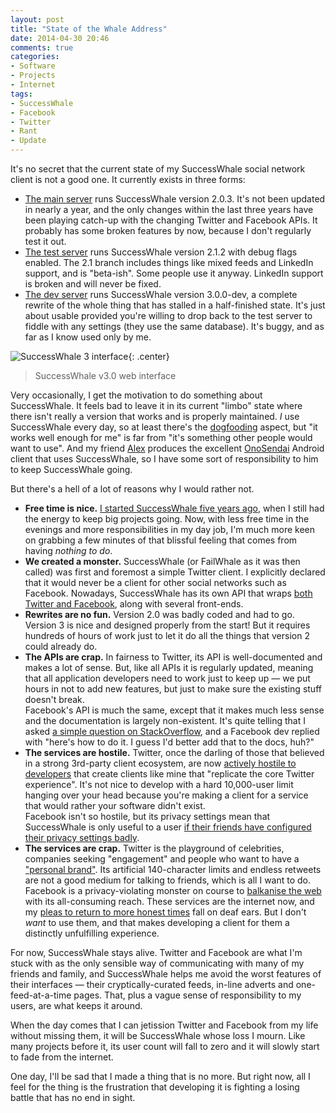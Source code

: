 ```yaml
---
layout: post
title: "State of the Whale Address"
date: 2014-04-30 20:46
comments: true
categories: 
- Software
- Projects
- Internet
tags:
- SuccessWhale
- Facebook
- Twitter
- Rant
- Update
---
```


It's no secret that the current state of my SuccessWhale social network client is not a good one. It currently exists in three forms:

* [The main server](https://successwhale.com) runs SuccessWhale version 2.0.3. It's not been updated in nearly a year, and the only changes within the last three years have been playing catch-up with the changing Twitter and Facebook APIs. It probably has some broken features by now, because I don't regularly test it out.
* [The test server](http://test.successwhale.com) runs SuccessWhale version 2.1.2 with debug flags enabled. The 2.1 branch includes things like mixed feeds and LinkedIn support, and is "beta-ish". Some people use it anyway. LinkedIn support is broken and will never be fixed.
* [The dev server](http://dev.successwhale.com) runs SuccessWhale version 3.0.0-dev, a complete rewrite of the whole thing that has stalled in a half-finished state. It's just about usable provided you're willing to drop back to the test server to fiddle with any settings (they use the same database). It's buggy, and as far as I know used only by me.

![SuccessWhale 3 interface](https://files.ianrenton.com/sites/blog/2014/successwhale-3.png){: .center}

> SuccessWhale v3.0 web interface

Very occasionally, I get the motivation to do something about SuccessWhale. It feels bad to leave it in its current "limbo" state where there isn't really a version that works and is properly maintained. *I* use SuccessWhale every day, so at least there's the [dogfooding](http://blog.codinghorror.com/the-ultimate-dogfooding-story/) aspect, but "it works well enough for me" is far from "it's something other people would want to use". And my friend [Alex](http://haku.me/) produces the excellent [OnoSendai](http://onosendai.mobi) Android client that uses SuccessWhale, so I have some sort of responsibility to him to keep SuccessWhale going.

But there's a hell of a lot of reasons why I would rather not.

* **Free time is nice.** [I started SuccessWhale five years ago](http://blog.ianrenton.com/announcing-successwhale), when I still had the energy to keep big projects going. Now, with less free time in the evenings and more responsibilities in my day job, I'm much more keen on grabbing a few minutes of that blissful feeling that comes from having *nothing to do*.
* **We created a monster.** SuccessWhale (or FailWhale as it was then called) was first and foremost a simple Twitter client. I explicitly declared that it would never be a client for other social networks such as Facebook. Nowadays, SuccessWhale has its own API that wraps [both Twitter and Facebook](http://blog.ianrenton.com/announcing-successwhale-version-2-0), along with several front-ends.
* **Rewrites are no fun.** Version 2.0 was badly coded and had to go. Version 3 is nice and designed properly from the start! But it requires hundreds of hours of work just to let it do all the things that version 2 could already do.
* **The APIs are crap.** In fairness to Twitter, its API is well-documented and makes a lot of sense. But, like all APIs it is regularly updated, meaning that all application developers need to work just to keep up &mdash; we put hours in not to add new features, but just to make sure the existing stuff doesn't break.<br/>Facebook's API is much the same, except that it makes much less sense and the documentation is largely non-existent. It's quite telling that I asked [a simple question on StackOverflow](http://stackoverflow.com/questions/7122394/in-the-facebook-api-how-can-i-retrieve-the-source-object-from-a-notification-ob), and a Facebook dev replied with "here's how to do it. I guess I'd better add that to the docs, huh?"
* **The services are hostile.** Twitter, once the darling of those that believed in a strong 3rd-party client ecosystem, are now [actively hostile to developers](http://ryanmarkel.com/2012/09/07/twitters-api-and-user-hostility/) that create clients like mine that "replicate the core Twitter experience". It's not nice to develop with a hard 10,000-user limit hanging over your head because you're making a client for a service that would rather your software didn't exist.<br/>Facebook isn't so hostile, but its privacy settings mean that SuccessWhale is only useful to a user [if their friends have configured their privacy settings badly](http://blog.ianrenton.com/from-hells-heart-i-stab-at-thee-thou-facebook-privacy-model).
* **The services are crap.** Twitter is the playground of celebrities, companies seeking "engagement" and people who want to have a ["personal brand"](https://medium.com/better-humans/6d0174c3a4cf). Its artificial 140-character limits and endless retweets are not a good medium for talking to friends, which is all I want to do. Facebook is a privacy-violating monster on course to [balkanise the web](http://www.dailydot.com/business/walled-garden-facebook-pages/) with its all-consuming reach. These services are the internet now, and my [pleas to return to more honest times](http://blog.ianrenton.com/lament-for-web-0-1) fall on deaf ears. But I don't *want* to use them, and that makes developing a client for them a distinctly unfulfilling experience.

For now, SuccessWhale stays alive. Twitter and Facebook are what I'm stuck with as the only sensible way of communicating with many of my friends and family, and SuccessWhale helps me avoid the worst features of their interfaces &mdash; their cryptically-curated feeds, in-line adverts and one-feed-at-a-time pages. That, plus a vague sense of responsibility to my users, are what keeps it around.

When the day comes that I can jetission Twitter and Facebook from my life without missing them, it will be SuccessWhale whose loss I mourn. Like many projects before it, its user count will fall to zero and it will slowly start to fade from the internet.

One day, I'll be sad that I made a thing that is no more. But right now, all I feel for the thing is the frustration that developing it is fighting a losing battle that has no end in sight.